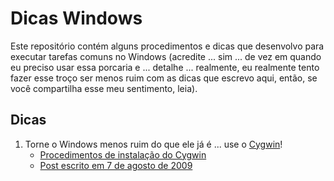 # Dicas Windows

Este repositório contém alguns procedimentos e dicas que desenvolvo para executar tarefas comuns no Windows (acredite ... sim ... de vez em quando eu preciso usar essa porcaria e ... detalhe ... realmente, eu realmente tento fazer esse troço ser menos ruim com as dicas que escrevo aqui, então, se você compartilha esse meu sentimento, leia).

## Dicas

1. Torne o Windows menos ruim do que ele já é ... use o [Cygwin](http://cygwin.com)!
    * [Procedimentos de instalação do Cygwin](instalacao-cygwin.asciidoc)
    * [Post escrito em 7 de agosto de 2009](http://blog.paulojeronimo.info/2009/08/como-tornar-o-windows-do-seu-trabalho.html)
